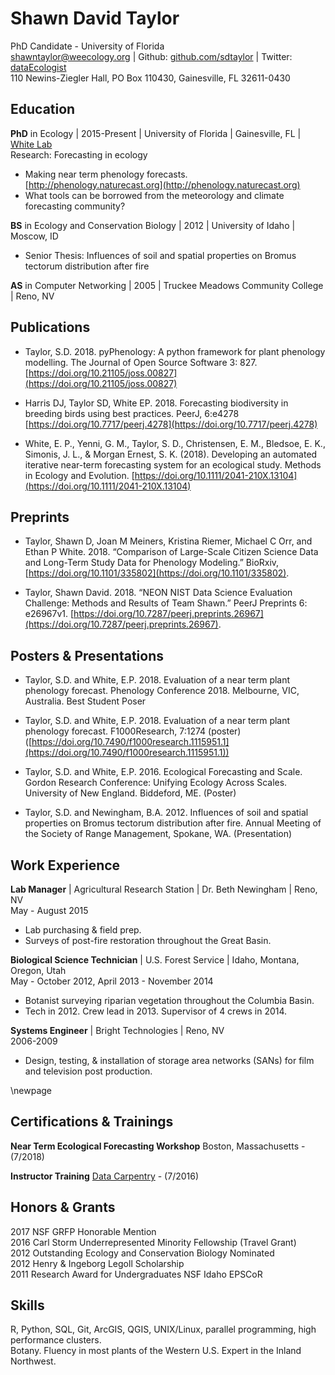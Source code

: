 Shawn David Taylor
==============
PhD Candidate - University of Florida  
[shawntaylor@weecology.org](mailto:shawntaylor@weecology.org) | Github: [github.com/sdtaylor](https://github.com/sdtaylor) | Twitter: [dataEcologist](https://twitter.com/dataEcologist)   
110 Newins-Ziegler Hall,  PO Box 110430,  Gainesville, FL 32611-0430  

## Education

**PhD** in Ecology | 2015-Present | University of Florida | Gainesville, FL | [White Lab](https://www.weecology.org)  
Research: Forecasting in ecology  
- Making near term phenology forecasts. [http://phenology.naturecast.org](http://phenology.naturecast.org)  
- What tools can be borrowed from the meteorology and climate forecasting community?  

**BS** in Ecology and Conservation Biology | 2012 | University of Idaho | Moscow, ID  
 - Senior Thesis: Influences of soil and spatial properties on Bromus tectorum distribution after fire  

**AS** in Computer Networking | 2005 | Truckee Meadows Community College | Reno, NV

## Publications  

- Taylor, S.D. 2018. pyPhenology: A python framework for plant phenology modelling. The Journal of Open Source Software 3: 827. [https://doi.org/10.21105/joss.00827](https://doi.org/10.21105/joss.00827)

- Harris DJ, Taylor SD, White EP. 2018. Forecasting biodiversity in breeding birds using best practices. PeerJ, 6:e4278 [https://doi.org/10.7717/peerj.4278](https://doi.org/10.7717/peerj.4278)  

- White, E. P., Yenni, G. M., Taylor, S. D., Christensen, E. M., Bledsoe, E. K., Simonis, J. L., & Morgan Ernest, S. K. (2018). Developing an automated iterative near-term forecasting system for an ecological study. Methods in Ecology and Evolution. [https://doi.org/10.1111/2041-210X.13104](https://doi.org/10.1111/2041-210X.13104)

## Preprints

- Taylor, Shawn D, Joan M Meiners, Kristina Riemer, Michael C Orr, and Ethan P White. 2018. “Comparison of Large-Scale Citizen Science Data and Long-Term Study Data for Phenology Modeling.” BioRxiv, [https://doi.org/10.1101/335802](https://doi.org/10.1101/335802).

- Taylor, Shawn David. 2018. “NEON NIST Data Science Evaluation Challenge: Methods and Results of Team Shawn.” PeerJ Preprints 6: e26967v1. [https://doi.org/10.7287/peerj.preprints.26967](https://doi.org/10.7287/peerj.preprints.26967).

## Posters & Presentations  

- Taylor, S.D. and White, E.P. 2018. Evaluation of a near term plant phenology forecast. Phenology Conference 2018. Melbourne, VIC, Australia. Best Student Poser

- Taylor, S.D. and White, E.P. 2018. Evaluation of a near term plant phenology forecast. F1000Research, 7:1274 (poster) ([https://doi.org/10.7490/f1000research.1115951.1](https://doi.org/10.7490/f1000research.1115951.1))

- Taylor, S.D. and White, E.P. 2016. Ecological Forecasting and Scale. Gordon Research Conference: Unifying Ecology Across Scales. University of New England. Biddeford, ME. (Poster)

- Taylor, S.D. and Newingham, B.A. 2012. Influences of soil and spatial properties on Bromus tectorum distribution after fire. Annual Meeting of the Society of Range Management, Spokane, WA. (Presentation)

## Work Experience
**Lab Manager** | Agricultural Research Station | Dr. Beth Newingham | Reno, NV  
May - August 2015    
 - Lab purchasing & field prep.  
 - Surveys of post-fire restoration throughout the Great Basin.  

**Biological Science Technician** | U.S. Forest Service | Idaho, Montana, Oregon, Utah  
May - October 2012, April 2013 - November 2014   
 - Botanist surveying riparian vegetation throughout the Columbia Basin.  
 - Tech in 2012. Crew lead in 2013. Supervisor of 4 crews in 2014.  

**Systems Engineer** | Bright Technologies | Reno, NV  
2006-2009  
 - Design, testing, & installation of storage area networks (SANs) for film and television post production.  

\newpage

## Certifications & Trainings

**Near Term Ecological Forecasting Workshop** Boston, Massachusetts - (7/2018)

**Instructor Training** [Data Carpentry](https://software-carpentry.org/index.html) - (7/2016)  


## Honors & Grants

2017 NSF GRFP Honorable Mention  
2016 Carl Storm Underrepresented Minority Fellowship (Travel Grant)  
2012 Outstanding Ecology and Conservation Biology Nominated  
2012 Henry & Ingeborg Legoll Scholarship  
2011 Research Award for Undergraduates NSF Idaho EPSCoR  

## Skills  

R, Python, SQL, Git, ArcGIS, QGIS, UNIX/Linux, parallel programming, high performance clusters.   
Botany. Fluency in most plants of the Western U.S. Expert in the Inland Northwest. 
